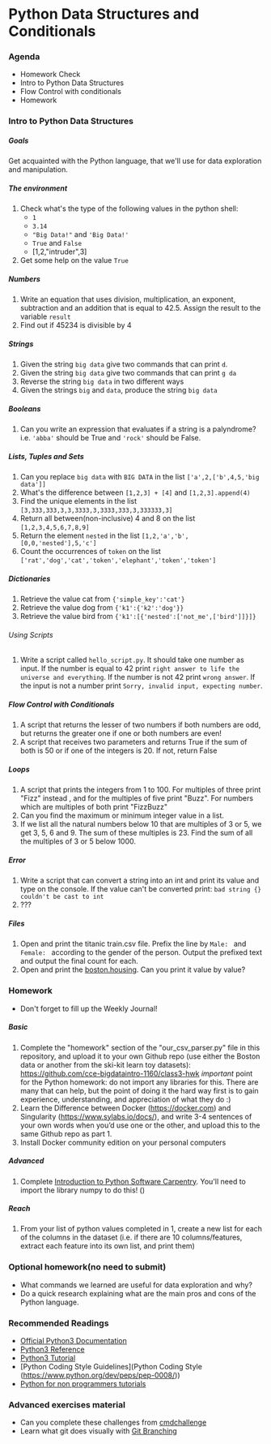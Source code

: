 
# Python Data Structures and Conditionals

### Agenda
* Homework Check
* Intro to Python Data Structures
* Flow Control with conditionals
* Homework

### Intro to Python Data Structures

##### Goals
Get acquainted with the Python language, that we'll use for data exploration and manipulation.

##### The environment
1. Check what's the type of the following values in the python shell:
   * `1`
   * `3.14`
   * `"Big Data!"` and `'Big Data!'`
   * `True` and `False`
   * [1,2,"intruder",3]
2. Get some help on the value `True`

##### Numbers
1. Write an equation that uses division, multiplication, an exponent, subtraction and an addition that is equal to 42.5. Assign the result to the variable `result`
2. Find out if 45234 is divisible by 4

##### Strings
1. Given the string `big data` give two commands that can print `d`.
2. Given the string `big data` give two commands that can print `g da`
3. Reverse the string `big data` in two different ways
4. Given the strings `big` and `data`, produce the string `big data`

##### Booleans
1. Can you write an expression that evaluates if a string is a palyndrome? i.e. `'abba'` should be True and `'rock'` should be False.

##### Lists, Tuples and Sets
1. Can you replace `big data` with `BIG DATA` in the list `['a',2,['b',4,5,'big data']]`
2. What's the difference between `[1,2,3] + [4]` and `[1,2,3].append(4)`
3. Find the unique elements in the list `[3,333,333,3,3,3333,3,3333,333,3,333333,3]`
4. Return all between(non-inclusive) 4 and 8 on the list `[1,2,3,4,5,6,7,8,9]`
5. Return the element `nested` in the list `[1,2,'a','b',[0,0,'nested'],5,'c']`
6. Count the occurrences of `token` on the list  `['rat','dog','cat','token','elephant','token','token']`

##### Dictionaries
1. Retrieve the value cat from `{'simple_key':'cat'}`
2. Retrieve the value dog from `{'k1':{'k2':'dog'}}`
3. Retrieve the value bird from `{'k1':[{'nested':['not_me',['bird']]}]}`

###### Using Scripts
1. Write a script called `hello_script.py`. It should take one number as input. If the number is equal to 42 print `right answer to life the universe and everything`. If the number is not 42 print `wrong answer`. If the input is not a number print `Sorry, invalid input, expecting number`.

##### Flow Control with Conditionals
1. A script that returns the lesser of two numbers if both numbers are odd, but returns the greater one if one or both numbers are even!
2. A script that receives two parameters and returns True if the sum of both is 50 or if one of the integers is 20. If not, return False

##### Loops
1. A script that prints the integers from 1 to 100. For multiples of three print "Fizz" instead , and for the multiples of five print "Buzz". For numbers which are multiples of both print "FizzBuzz"
2. Can you find the maximum or minimum integer value in a list.
3. If we list all the natural numbers below 10 that are multiples of 3 or 5, we get 3, 5, 6 and 9. The sum of these multiples is 23.
Find the sum of all the multiples of 3 or 5 below 1000.

##### Error
1. Write a script that can convert a string into an int and print its value and type on the console. If the value can't be converted print: `bad string {} couldn't be cast to int`
2. ???

##### Files
1. Open and print the titanic train.csv file. Prefix the line by `Male: ` and `Female: ` according to the gender of the person. Output the prefixed text and output the final count for each.
2. Open and print the [boston.housing](https://archive.ics.uci.edu/ml/machine-learning-databases/housing/housing.data). Can you print it value by value?

### Homework
* Don't forget to fill up the Weekly Journal! 

##### Basic
1. Complete the "homework" section of the "our_csv_parser.py" file in this repository, and upload it to your own Github repo (use either the Boston data or another from the ski-kit learn toy datasets): https://github.com/cce-bigdataintro-1160/class3-hwk
*important* point for the Python homework: do not import any libraries for this. There are many that can help, but the point of doing it the hard way first is to gain experience, understanding, and appreciation of what they do :)
2. Learn the Difference between Docker (https://docker.com) and Singularity (https://www.sylabs.io/docs/), and write 3-4 sentences of your own words when you’d use one or the other, and upload this to the same Github repo  as part 1.
3. Install Docker community edition on your personal computers

##### Advanced
1. Complete [Introduction to Python Software Carpentry](http://swcarpentry.github.io/python-novice-inflammation/). You'll need to import the library numpy to do this! ()
  
##### Reach
1. From your list of python values completed in 1, create a new list for each of the columns in the dataset (i.e. if there are 10 columns/features, extract each feature into its own list, and print them)

### Optional homework(no need to submit)
* What commands we learned are useful for data exploration and why?
* Do a quick research explaining what are the main pros and cons of the Python language.

### Recommended Readings
* [Official Python3 Documentation](https://docs.python.org/3/)
* [Python3 Reference](https://docs.python.org/3/library/index.html)
* [Python3 Tutorial](https://docs.python.org/3/tutorial/index.html)
* [Python Coding Style Guidelines](Python Coding Style (https://www.python.org/dev/peps/pep-0008/))
* [Python for non programmers tutorials](https://wiki.python.org/moin/BeginnersGuide/NonProgrammers)


### Advanced exercises material
* Can you complete these challenges from [cmdchallenge](https://cmdchallenge.com/)
* Learn what git does visually with [Git Branching](https://learngitbranching.js.org/)
